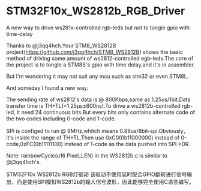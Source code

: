 # STM32F10x_WS2812b_RGB_Driver
A new way to drive ws281x-controlled rgb-leds but not to tongle gpio with time-delay

Thanks to @j3qq4hch.Your STM8_WS2812B project(https://github.com/j3qq4hch/STM8_WS2812B) shows the basic method of driving some amount of ws2812-controlled egb-leds.The core of the project is to tongle a STM8S's gpio with time delay,and it's in assembler.

But I'm wondering it may not suit any mcu such as stm32 or even STM8L.

And someday I found a new way.

The sending rate of ws2812's data is @ 800Kbps,same as 1.25us/1bit.Data transfer time is TH+TL(=1.25μs±600ns).To drive a ws2812b-controlled rgb-led, it need 24 continuous bits.But every bits only contains alternate code of the two codes including 0-code and 1-code.

SPI is configed to run @ 9MHz,whitch means 0.89us/8bit-spi.Obviously，it's inside the range of TH+TL.Then use 0xC0(0b11000000) instead of 0-code,0xFC(0b11111100) instead of 1-code as the data pushed into SPI->DR.

Note: rainbowCycle(u16 Pixel_LEN) in the WS2812b.c is similar to @j3qq4hch's.

STM32F10x WS2812b RGB灯驱动
该驱动不使用延时配合GPIO翻转进行信号输出，而是使用SPI模拟WS2812b的输入信号波形，因此能够完全使用C语言编写。
